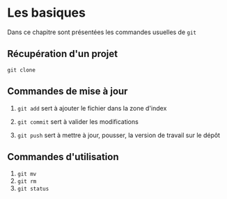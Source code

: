 # Les basiques
Dans ce chapitre sont présentées les commandes usuelles de `git`

## Récupération d'un projet

`git clone`

## Commandes de mise à jour

1. `git add` sert à ajouter le fichier dans la zone d'index

2. `git commit` sert à valider les modifications

3. `git push` sert à mettre à jour, pousser, la version de travail sur le dépôt

## Commandes d'utilisation

1. `git mv`
2. `git rm`
3. `git status`

